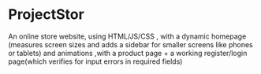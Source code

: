 # ProjectStor

An online store website, using HTML/JS/CSS , with a dynamic homepage (measures screen sizes and adds a sidebar for smaller screens like phones or tablets) and animations ,with a product page + a working register/login page(which verifies for input errors in required fields)
